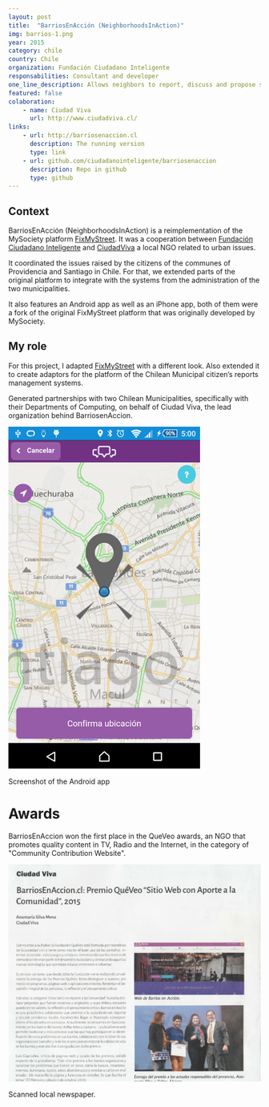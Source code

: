 ```yaml
---
layout: post
title:  "BarriosEnAcción (NeighborhoodsInAction)"
img: barrios-1.png
year: 2015
category: chile
country: Chile
organization: Fundación Ciudadano Inteligente
responsabilities: Consultant and developer
one_line_description: Allows neighbors to report, discuss and propose solutions to local neighborhood problems.
featured: false
colaboration: 
    - name: Ciudad Viva
      url: http://www.ciudadviva.cl/
links: 
    - url: http://barriosenaccion.cl
      description: The running version
      type: link
    - url: github.com/ciudadanointeligente/barriosenaccion
      description: Repo in github
      type: github
---
```

Context
----
BarriosEnAcción (NeighborhoodsInAction) is a reimplementation of the MySociety platform [FixMyStreet](http://fixmystreet.org/). It was a cooperation between [Fundación Ciudadano Inteligente](http://ciudadanointeligente.org) and [CiudadViva](http://ciudadviva.cl) a local NGO related to urban issues.

It coordinated the issues raised by the citizens of the communes of Providencia and Santiago in Chile.
For that, we extended parts of the original platform to integrate with the systems from the administration of the two municipalities.


It also features an Android app as well as an iPhone app, both of them were a fork of the original FixMyStreet platform that was originally developed by MySociety.

My role
-------
For this project, I adapted [FixMyStreet](http://fixmystreet.org/) with a different look. Also extended it to create adaptors for the platform of the Chilean Municipal citizen’s reports management systems.

Generated partnerships with two Chilean Municipalities, specifically with their
Departments of Computing, on behalf of Ciudad Viva, the lead organization
behind BarriosenAccion.

<div class="thumbnail with-caption"> 
  <img src='/images/barrios-2.png'>
  <p>Screenshot of the Android app</p>
</div>

Awards
======
BarriosEnAccion won the first place in the QueVeo awards, an NGO that promotes quality content in TV, Radio and the Internet, in the category of "Community Contribution Website".

<div class="thumbnail with-caption"> 
  <img src='/images/barrios-3.png'>
  <p>Scanned local newspaper.</p>
</div>